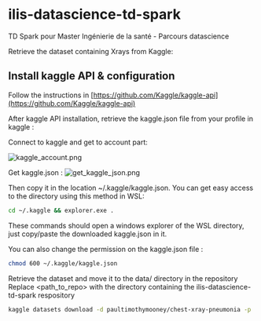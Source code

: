 # ilis-datascience-td-spark
TD Spark pour Master Ingénierie de la santé - Parcours datascience


Retrieve the dataset containing Xrays from Kaggle:

## Install kaggle API & configuration
Follow the instructions in [https://github.com/Kaggle/kaggle-api](https://github.com/Kaggle/kaggle-api)

After kaggle API installation, retrieve the kaggle.json file from your profile in kaggle :

Connect to kaggle and get to account part:

![kaggle_account.png](../assets/kaggle_account.png?raw=true)

Get kaggle.json :
![get_kaggle_json.png](../assets/get_kaggle_json.png?raw=true)

Then copy it in the location ~/.kaggle/kaggle.json. You can get easy access to the directory using this method in WSL:


```bash
cd ~/.kaggle && explorer.exe .
```

These commands should open a windows explorer of the WSL directory, just copy/paste the downloaded kaggle.json in it.

You can also change the permission on the kaggle.json file :

```bash
chmod 600 ~/.kaggle/kaggle.json
```

Retrieve the dataset and move it to the data/ directory in the repository
Replace <path_to_repo> with the directory containing the ilis-datascience-td-spark respository

```bash
kaggle datasets download -d paultimothymooney/chest-xray-pneumonia -p  <path_to_repo>/ilis-datascience-td-spark/data
```
